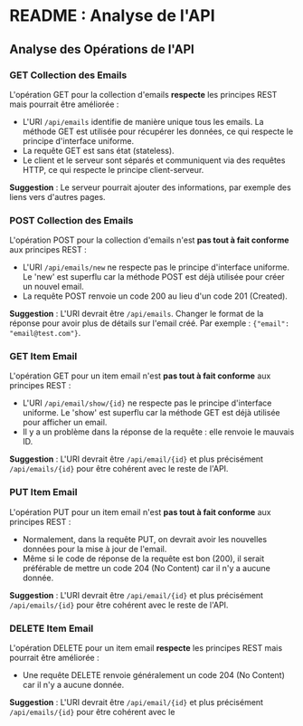 # README : Analyse de l'API

## Analyse des Opérations de l'API

### GET Collection des Emails

L'opération GET pour la collection d'emails  **respecte** les principes REST mais pourrait être améliorée :

- L'URI `/api/emails` identifie de manière unique tous les emails. La méthode GET est utilisée pour récupérer les données, ce qui respecte le principe d'interface uniforme.
- La requête GET est sans état (stateless).
- Le client et le serveur sont séparés et communiquent via des requêtes HTTP, ce qui respecte le principe client-serveur.

**Suggestion** : Le serveur pourrait ajouter des informations, par exemple des liens vers d'autres pages.

### POST Collection des Emails

L'opération POST pour la collection d'emails n'est **pas tout à fait conforme** aux principes REST :

- L'URI `/api/emails/new` ne respecte pas le principe d'interface uniforme. Le 'new' est superflu car la méthode POST est déjà utilisée pour créer un nouvel email.
- La requête POST renvoie un code 200 au lieu d'un code 201 (Created).

**Suggestion** : L'URI devrait être `/api/emails`. Changer le format de la réponse pour avoir plus de détails sur l'email créé. Par exemple : `{"email": "email@test.com"}`.

### GET Item Email

L'opération GET pour un item email n'est **pas tout à fait conforme** aux principes REST :

- L'URI `/api/email/show/{id}` ne respecte pas le principe d'interface uniforme. Le 'show' est superflu car la méthode GET est déjà utilisée pour afficher un email.
- Il y a un problème dans la réponse de la requête : elle renvoie le mauvais ID.

**Suggestion** : L'URI devrait être `/api/email/{id}` et plus précisément `/api/emails/{id}` pour être cohérent avec le reste de l'API.

### PUT Item Email

L'opération PUT pour un item email n'est **pas tout à fait conforme** aux principes REST :

- Normalement, dans la requête PUT, on devrait avoir les nouvelles données pour la mise à jour de l'email.
- Même si le code de réponse de la requête est bon (200), il serait préférable de mettre un code 204 (No Content) car il n'y a aucune donnée.

**Suggestion** : L'URI devrait être `/api/email/{id}` et plus précisément `/api/emails/{id}` pour être cohérent avec le reste de l'API.

### DELETE Item Email

L'opération DELETE pour un item email  **respecte** les principes REST mais pourrait être améliorée :

- Une requête DELETE renvoie généralement un code 204 (No Content) car il n'y a aucune donnée.

**Suggestion** : L'URI devrait être `/api/email/{id}` et plus précisément `/api/emails/{id}` pour être cohérent avec le
